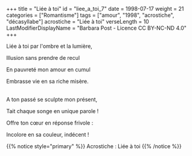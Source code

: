 +++
title = "Liée à toi"
id = "liee_a_toi_7"
date = 1998-07-17
weight = 21
categories = ["Romantisme"]
tags = ["amour", "1998", "acrostiche", "décasyllabe"]
acrostiche = "Liée à toi"
verseLength = 10
LastModifierDisplayName = "Barbara Post - Licence CC BY-NC-ND 4.0"
+++

Liée à toi par l'ombre et la lumière,

Illusion sans prendre de recul

En pauvreté mon amour en cumul

Embrasse vie en sa riche misère.

 \
A ton passé se sculpte mon présent,

Tait chaque songe en unique parole !

Offre ton cœur en réponse frivole :

Incolore en sa couleur, indécent !

{{% notice style="primary" %}}
Acrostiche : Liée à toi
{{% /notice %}}
